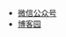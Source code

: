 <!-- _navbar.md -->

* [微信公众号](https://mp.weixin.qq.com/s/0AXvcdsniE091ix4LdYvxQ)
* [博客园](https://www.cnblogs.com/qsgeo)

